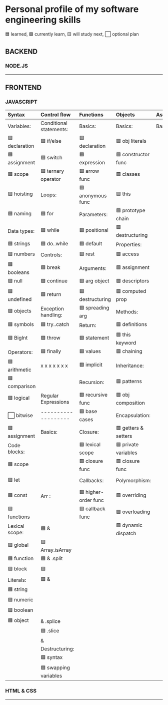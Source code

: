 # Personal profile of my software engineering skills

🟦 learned, 🟩 currently learn, 🟨 will study next, ⬜ optional plan

## BACKEND

### NODE.JS






___

## FRONTEND

### JAVASCRIPT

| Syntax          | Control flow          | Functions          |  Objects             | Asynchronous | Arrays            |      |
|:----------------|:----------------------|:-------------------|:--------------------|:-------------|:-------------------|:----|
|  Variables:    | Conditional statements:| Basics:            | Basics:              | Basics:     | Basics:            |    |
| 🟦 declaration | 🟦 if/else            | 🟦 declaration    | 🟦 obj literals      |             | 🟦 declaration     |   |
| 🟦 assignment  | 🟦 switch             | 🟦 expression     | 🟩 constructor func  |             | 🟦 initialization  |     |
| 🟦 scope       | 🟦 ternary operator   | 🟦 arrow func     | 🟩 classes           |             | 🟦 accessing       |     |
| 🟦 hoisting    | Loops:                | 🟦 anonymous func  | 🟦 this              |            |Methods (not change):|      |
| 🟦 naming      | 🟦 for                | Parameters:        | 🟩 prototype chain   |             | 🟦 .find          |      |
| Data types:    | 🟦 while              | 🟦 positional      | 🟩 destructuring     |             | 🟦 .findIndex     |     |
| 🟦 strings     | 🟦 do..while          | 🟦 default         | Properties:          |             | 🟦 .indexOf       |      |
| 🟦 numbers     | Controls:             | 🟦 rest            | 🟩 access            |             | 🟦 .lastIndexOf   |            |
| 🟦 booleans    | 🟩 break              | Arguments:         | 🟩 assignment        |             | 🟦 .includes      |            |
| 🟦 null        | 🟩 continue           | 🟦 arg object      | 🟩 descriptors      |             | 🟦 .every          |          |
| 🟦 undefined   | 🟩 return             | 🟦 destructuring   | 🟩 computed prop    |              | 🟦 .some          |             |
| 🟦 objects     | Exception handling:   | 🟦 spreading arg   | Methods:             |              | 🟦 .concat        |            |
| 🟦 symbols     | 🟦 try..catch         | Return:            | 🟩 definitions       |             | 🟦 .join          |             |
| 🟦 BigInt      | 🟩 throw              | 🟦 statement       | 🟩 this keyword     |              | 🟦 .filter        |            |
| Operators:     | 🟦 finally            | 🟦 values          | 🟩 chaining          |              | 🟩 .flat         |             |
| 🟦 arithmetic  |  x  x  x  x  x x  x   | 🟩 implicit         | Inheritance:         |             | 🟩 .flatMap       |          |
| 🟦 comparison  |                       | Recursion:          | 🟩 patterns          |             | 🟩 .forEach       |           |
| 🟦 logical     | Regular Expressions   | 🟩 recursive func   | 🟩 obj composition   |             | 🟩 .map           |               |
| ⬜ bitwise     |  -------------------  | 🟩 base cases       | Encapsulation:       |             | 🟩 .reduce        |               |
| 🟦 assignment  |  Basics:              | Closure:            | 🟩 getters & setters |             | 🟩 .reduceRight   |             |
| Code blocks:   |             | 🟩 lexical scope    | 🟩 private variables |             | 🟩 .toString            |           |
| 🟦 scope       |             | 🟩 closure func     | 🟩 closure func      |             | 🟩 .toLocaleString      |           |
| 🟦 let         |             | Callbacks:          | Polymorphism:         |             | Methods (changing)     |            |
| 🟦 const       | Arr :          | 🟦 higher-order func| 🟩 overriding        |          | 🟦 .push          |         |
| 🟦 functions   |          | 🟦 callback func    | 🟩 overloading       |             | 🟦 .unshift          |            |
| Lexical scope: | 🟦  &       |              | 🟩 dynamic dispatch      |        | 🟦 .pop                    |             |
| 🟦 global      | 🟦 Array.isArray     |              |                     |               | 🟦 .shift       |             |
| 🟦 function    | 🟦  & .split    |              |                     |               | 🟦 .sort         |             |
| 🟦 block       | 🟦           |              |                     |               | 🟦 .reverse         |             |
| Literals:      | 🟩  &      |               |                     |               | 🟩                  |              |
| 🟦 string     |   |      |      |     |  🟩 .fill        |        |
| 🟦 numeric    |    |      |      |     | 🟩 .copyWithin  |        |
| 🟦 boolean     |      |      |      |     |        |        |
| 🟦 object      |  & .splice  |      |      |     |        |        |
|                 | 🟦 .slice   |      |      |     |        |        |
|                 |  &   |      |      |     |        |        |
|                 | Destructuring:       |      |      |     |        |        |
|                 | 🟩 syntax           |      |      |     |        |        |
|                | 🟩 swapping variables |      |      |     |        |        |



### HTML & CSS





___
